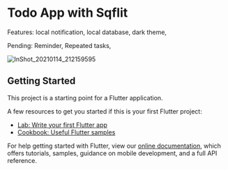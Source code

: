 # Todo App with Sqflit
Features:
local notification,
local database,
dark theme,

Pending:
Reminder,
Repeated tasks,



![InShot_20210114_212159595](https://user-images.githubusercontent.com/48145486/104619268-7b21a480-56af-11eb-808d-4b96afc58c43.jpg)


## Getting Started

This project is a starting point for a Flutter application.

A few resources to get you started if this is your first Flutter project:

- [Lab: Write your first Flutter app](https://flutter.dev/docs/get-started/codelab)
- [Cookbook: Useful Flutter samples](https://flutter.dev/docs/cookbook)

For help getting started with Flutter, view our
[online documentation](https://flutter.dev/docs), which offers tutorials,
samples, guidance on mobile development, and a full API reference.
